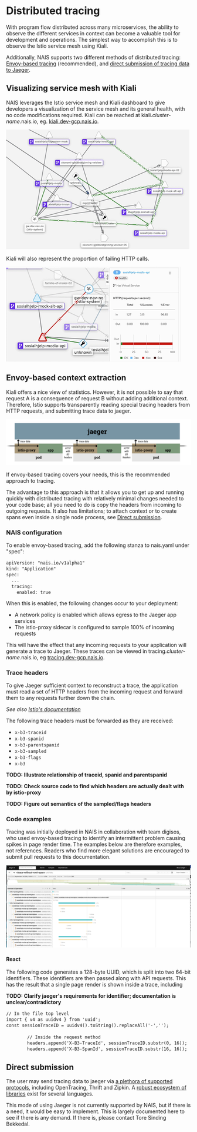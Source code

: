 # Distributed tracing

With program flow distributed across many microservices, the ability to observe the different services in context can become a valuable tool for development and operations. 
The simplest way to accomplish this is to observe the Istio service mesh using Kiali.

Additionally, NAIS supports two different methods of distributed tracing: [Envoy-based tracing](#envoy-based-extraction) (recommended), and [direct submission of tracing data to Jaeger](#trace-headers).

## Visualizing service mesh with Kiali

NAIS leverages the Istio service mesh and Kiali dashboard to give developers a visualization of the service mesh and its general health, with no code modifications required.
Kiali can be reached at kiali.*cluster-name*.nais.io, eg. [kiali.dev-gcp.nais.io](https://kiali.dev-gcp.nais.io).

![Kiali service mesh showing the relationship between sosialhjelp-modia, modia-api, and mock-alt-api](kiali-sample.gif)

Kiali will also represent the proportion of failing HTTP calls.

![Example of a service returning 400 errors](kiali-400-sample.gif)

## Envoy-based context extraction

Kiali offers a nice view of statistics. However, it is not possible to say that request A is a consequence of request B without adding additional context. Therefore, Istio supports transparently reading special tracing headers from HTTP requests, and submitting trace data to jaeger.

![Illustration of envoy-based tracing](envoy-tracing.png)

If envoy-based tracing covers your needs, this is the recommended approach to tracing.

The advantage to this approach is that it allows you to get up and running quickly with distributed tracing with relatively minimal changes needed to your code base; all you need to do is copy the headers from incoming to outgoing requests. It also has limitations; to attach context or to create spans even inside a single node process, see [Direct submission](#direct-submission).

### NAIS configuration

To enable envoy-based tracing, add the following stanza to nais.yaml under "spec":

```
apiVersion: "nais.io/v1alpha1"
kind: "Application"
spec:
  ...
  tracing:
    enabled: true
```

When this is enabled, the following changes occur to your deployment:
* A network policy is enabled which allows egress to the Jaeger app services
* The istio-proxy sidecar is configured to sample 100% of incoming requests

This will have the effect that any incoming requests to your application will generate a trace to Jaeger. These traces can be viewed in tracing.*cluster-name*.nais.io, eg [tracing.dev-gcp.nais.io](https://tracing.dev-gcp.nais.io/).

### Trace headers

To give Jaeger sufficient context to reconstruct a trace, the application must read a set of HTTP headers from the incoming request and forward them to any requests further down the chain.

*See also [Istio's documentation](https://istio.io/latest/faq/distributed-tracing/#how-to-support-tracing)*

The following trace headers must be forwarded as they are received:

* `x-b3-traceid`
* `x-b3-spanid`
* `x-b3-parentspanid`
* `x-b3-sampled`
* `x-b3-flags`
* `x-b3`

**TODO: Illustrate relationship of traceid, spanid and parentspanid**

**TODO: Check source code to find which headers are actually dealt with by istio-proxy**

**TODO: Figure out semantics of the sampled/flags headers** 

### Code examples

Tracing was initially deployed in NAIS in collaboration with team digisos, who used envoy-based tracing to identify an intermittent problem causing spikes in page render time. 
The examples below are therefore examples, not references.
Readers who find more elegant solutions are encouraged to submit pull requests to this documentation.

![Example trace of a sosialhjelp-modia page load](example-trace.png)

#### React

The following code generates a 128-byte UUID, which is split into two 64-bit identifiers. These identifiers are then passed along with API requests. This has the result that a single page render is shown inside a trace, including 

**TODO: Clarify jaeger's requirements for identifier; documentation is unclear/contradictory**

```
// In the file top level
import { v4 as uuidv4 } from 'uuid';
const sessionTraceID = uuidv4().toString().replaceAll('-','');

        // Inside the request method
        headers.append('X-B3-TraceId', sessionTraceID.substr(0, 16));
        headers.append('X-B3-SpanId', sessionTraceID.substr(16, 16));
```

## Direct submission

The user may send tracing data to jaeger via [a plethora of supported protocols](https://www.jaegertracing.io/docs/1.20/apis/), including OpenTracing, Thrift and Zipkin.
A [robust ecosystem of libraries](https://www.jaegertracing.io/docs/1.20/client-libraries/) exist for several languages.

This mode of using Jaeger is not currently supported by NAIS, but if there is a need, it would be easy to implement.
This is largely documented here to see if there is any demand.
If there is, please contact Tore Sinding Bekkedal.